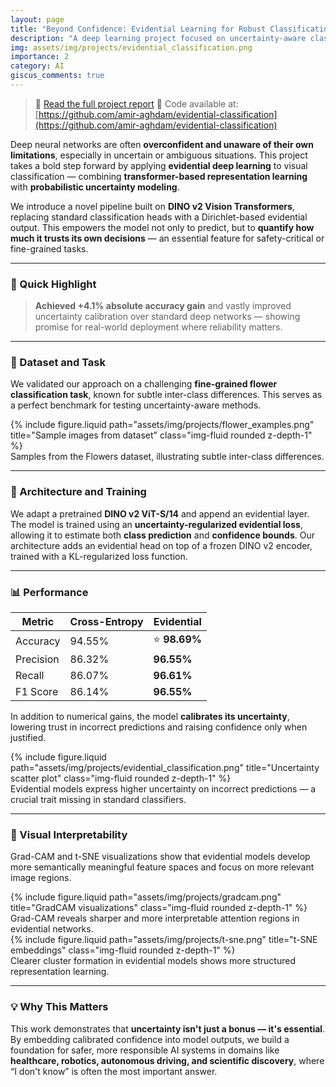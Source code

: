 ```yaml
---
layout: page
title: "Beyond Confidence: Evidential Learning for Robust Classification"
description: "A deep learning project focused on uncertainty-aware classification using Dirichlet-based evidential models improving F1 score by %10."
img: assets/img/projects/evidential_classification.png
importance: 2
category: AI
giscus_comments: true
---
```

> 📄 [Read the full project report](https://github.com/amir-aghdam/amir-aghdam.github.io/tree/main/assets/pdf/evidential_classification.pdf)
> 📂 Code available at: [https://github.com/amir-aghdam/evidential-classification](https://github.com/amir-aghdam/evidential-classification)

Deep neural networks are often **overconfident and unaware of their own limitations**, especially in uncertain or ambiguous situations. This project takes a bold step forward by applying **evidential deep learning** to visual classification — combining **transformer-based representation learning** with **probabilistic uncertainty modeling**.

We introduce a novel pipeline built on **DINO v2 Vision Transformers**, replacing standard classification heads with a Dirichlet-based evidential output. This empowers the model not only to predict, but to **quantify how much it trusts its own decisions** — an essential feature for safety-critical or fine-grained tasks.

---

### 🚀 Quick Highlight

> **Achieved +4.1% absolute accuracy gain** and vastly improved uncertainty calibration over standard deep networks — showing promise for real-world deployment where reliability matters.

---

### 🌼 Dataset and Task

We validated our approach on a challenging **fine-grained flower classification task**, known for subtle inter-class differences. This serves as a perfect benchmark for testing uncertainty-aware methods.

<div class="row">
  <div class="col-sm mt-3 mt-md-0">
    {% include figure.liquid path="assets/img/projects/flower_examples.png" title="Sample images from dataset" class="img-fluid rounded z-depth-1" %}
  </div>
</div>
<div class="caption">
  Samples from the Flowers dataset, illustrating subtle inter-class differences.
</div>

---

### 🧠 Architecture and Training

We adapt a pretrained **DINO v2 ViT-S/14** and append an evidential layer. The model is trained using an **uncertainty-regularized evidential loss**, allowing it to estimate both **class prediction** and **confidence bounds**. Our architecture adds an evidential head on top of a frozen DINO v2 encoder, trained with a KL-regularized loss function.

---

### 📊 Performance

| Metric     | Cross-Entropy | Evidential |
|------------|----------------|-------------|
| Accuracy   | 94.55%         | ⭐ **98.69%** |
| Precision  | 86.32%         | **96.55%**  |
| Recall     | 86.07%         | **96.61%**  |
| F1 Score   | 86.14%         | **96.55%**  |

In addition to numerical gains, the model **calibrates its uncertainty**, lowering trust in incorrect predictions and raising confidence only when justified.

<div class="row">
  <div class="col-sm mt-3 mt-md-0">
    {% include figure.liquid path="assets/img/projects/evidential_classification.png" title="Uncertainty scatter plot" class="img-fluid rounded z-depth-1" %}
  </div>
</div>
<div class="caption">
  Evidential models express higher uncertainty on incorrect predictions — a crucial trait missing in standard classifiers.
</div>

---

### 🎯 Visual Interpretability

Grad-CAM and t-SNE visualizations show that evidential models develop more semantically meaningful feature spaces and focus on more relevant image regions.

<div class="row">
  <div class="col-sm mt-3 mt-md-0">
    {% include figure.liquid path="assets/img/projects/gradcam.png" title="GradCAM visualizations" class="img-fluid rounded z-depth-1" %}
  </div>
</div>
<div class="caption">
  Grad-CAM reveals sharper and more interpretable attention regions in evidential networks.
</div>

<div class="row">
  <div class="col-sm mt-3 mt-md-0">
    {% include figure.liquid path="assets/img/projects/t-sne.png" title="t-SNE embeddings" class="img-fluid rounded z-depth-1" %}
  </div>
</div>
<div class="caption">
  Clearer cluster formation in evidential models shows more structured representation learning.
</div>

---

### 💡 Why This Matters

This work demonstrates that **uncertainty isn't just a bonus — it's essential**. By embedding calibrated confidence into model outputs, we build a foundation for safer, more responsible AI systems in domains like **healthcare, robotics, autonomous driving, and scientific discovery**, where “I don't know” is often the most important answer.